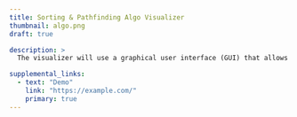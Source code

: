 ```yaml
---
title: Sorting & Pathfinding Algo Visualizer
thumbnail: algo.png
draft: true

description: >
  The visualizer will use a graphical user interface (GUI) that allows users to select an algorithm, input a set of data, and visualize the algorithm's process in real-time. The GUI will also display relevant metrics, such as the number of comparisons, swaps, or pathfinding iterations, as the algorithm runs.

supplemental_links:
  - text: "Demo"
    link: "https://example.com/"
    primary: true
---
```

